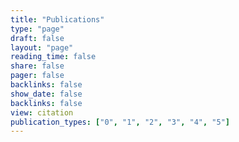 ```yaml
---
title: "Publications"
type: "page"
draft: false
layout: "page"
reading_time: false
share: false
pager: false
backlinks: false
show_date: false
backlinks: false
view: citation
publication_types: ["0", "1", "2", "3", "4", "5"]
---
```

